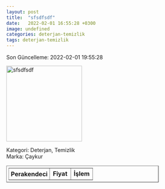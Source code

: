 ```yaml
---
layout: post
title:  "sfsdfsdf"
date:   2022-02-01 16:55:28 +0300
image: undefined
categories: deterjan-temizlik
tags: deterjan-temizlik
---
```


Son Güncelleme: 2022-02-01 19:55:28

<img src="undefined" width="200" alt="sfsdfsdf" />

Kategori: Deterjan, Temizlik
<br />
Marka: Çaykur

<table border="1" style="padding: 5px;width:80%;">
  <tr>
    <td style="padding: 5px;"><strong>Perakendeci</strong></td>
    <td><strong>Fiyat</strong></td>
    <td><strong>İşlem</strong></td>
  </tr>
  
</table>
